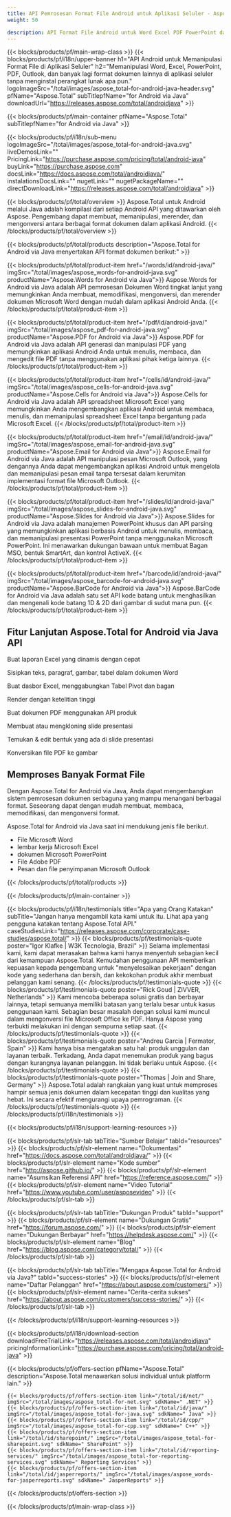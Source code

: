 ```yaml
---
title: API Pemrosesan Format File Android untuk Aplikasi Seluler - Aspose 
weight: 50

description: API Format File Android untuk Word Excel PDF PowerPoint dan Email. Secara terprogram membuat edit render dan konversi format dokumen dalam aplikasi seluler
---
```


{{< blocks/products/pf/main-wrap-class >}}
{{< blocks/products/pf/i18n/upper-banner h1="API Android untuk Memanipulasi Format File di Aplikasi Seluler" h2="Memanipulasi Word, Excel, PowerPoint, PDF, Outlook, dan banyak lagi format dokumen lainnya di aplikasi seluler tanpa menginstal perangkat lunak apa pun." logoImageSrc="/total/images/aspose_total-for-android-java-header.svg" pfName="Aspose.Total" subTitlepfName="for Android via Java" downloadUrl="https://releases.aspose.com/total/androidjava" >}}

{{< blocks/products/pf/main-container pfName="Aspose.Total" subTitlepfName="for Android via Java" >}}

{{< blocks/products/pf/i18n/sub-menu logoImageSrc="/total/images/aspose_total-for-android-java.svg" liveDemosLink="" PricingLink="https://purchase.aspose.com/pricing/total/android-java" buyLink="https://purchase.aspose.com" docsLink="https://docs.aspose.com/total/androidjava/" instalationsDocsLink="" nugetLink="" nugetPackageName="" directDownloadLink="https://releases.aspose.com/total/androidjava" >}}

{{< blocks/products/pf/total/overview >}}
Aspose.Total untuk Android melalui Java adalah kompilasi dari setiap Android API yang ditawarkan oleh Aspose. Pengembang dapat membuat, memanipulasi, merender, dan mengonversi antara berbagai format dokumen dalam aplikasi Android.
{{< /blocks/products/pf/total/overview >}}

{{< blocks/products/pf/total/products description="Aspose.Total for Android via Java menyertakan API format dokumen berikut:" >}}

{{< blocks/products/pf/total/product-item href="/words/id/android-java/" imgSrc="/total/images/aspose_words-for-android-java.svg" productName="Aspose.Words for Android via Java">}}
Aspose.Words for Android via Java adalah API pemrosesan Dokumen Word tingkat lanjut yang memungkinkan Anda membuat, memodifikasi, mengonversi, dan merender dokumen Microsoft Word dengan mudah dalam aplikasi Android Anda.
{{< /blocks/products/pf/total/product-item >}}

{{< blocks/products/pf/total/product-item href="/pdf/id/android-java/" imgSrc="/total/images/aspose_pdf-for-android-java.svg" productName="Aspose.PDF for Android via Java">}}
Aspose.PDF for Android via Java adalah API generasi dan manipulasi PDF yang memungkinkan aplikasi Android Anda untuk menulis, membaca, dan mengedit file PDF tanpa menggunakan aplikasi pihak ketiga lainnya.
{{< /blocks/products/pf/total/product-item >}}

{{< blocks/products/pf/total/product-item href="/cells/id/android-java/" imgSrc="/total/images/aspose_cells-for-android-java.svg" productName="Aspose.Cells for Android via Java">}}
Aspose.Cells for Android via Java adalah API spreadsheet Microsoft Excel yang memungkinkan Anda mengembangkan aplikasi Android untuk membaca, menulis, dan memanipulasi spreadsheet Excel tanpa bergantung pada Microsoft Excel.
{{< /blocks/products/pf/total/product-item >}}

{{< blocks/products/pf/total/product-item href="/email/id/android-java/" imgSrc="/total/images/aspose_email-for-android-java.svg" productName="Aspose.Email for Android via Java">}}
Aspose.Email for Android via Java adalah API manipulasi pesan Microsoft Outlook, yang dengannya Anda dapat mengembangkan aplikasi Android untuk mengelola dan memanipulasi pesan email tanpa tersesat dalam kerumitan implementasi format file Microsoft Outlook.
{{< /blocks/products/pf/total/product-item >}}

{{< blocks/products/pf/total/product-item href="/slides/id/android-java/" imgSrc="/total/images/aspose_slides-for-android-java.svg" productName="Aspose.Slides for Android via Java">}}
Aspose.Slides for Android via Java adalah manajemen PowerPoint khusus dan API parsing yang memungkinkan aplikasi berbasis Android untuk menulis, membaca, dan memanipulasi presentasi PowerPoint tanpa menggunakan Microsoft PowerPoint. Ini menawarkan dukungan bawaan untuk membuat Bagan MSO, bentuk SmartArt, dan kontrol ActiveX.
{{< /blocks/products/pf/total/product-item >}}

{{< blocks/products/pf/total/product-item href="/barcode/id/android-java/" imgSrc="/total/images/aspose_barcode-for-android-java.svg" productName="Aspose.BarCode for Android via Java">}}
Aspose.BarCode for Android via Java adalah satu set API kode batang untuk menghasilkan dan mengenali kode batang 1D & 2D dari gambar di sudut mana pun.
{{< /blocks/products/pf/total/product-item >}}

<!--<p></p>-->
<h2 class="pr-ft">
 <a class="anchor" id="features" name="features">
 </a>
 Fitur Lanjutan Aspose.Total for Android via Java API
</h2>
<div class="col-lg-4">
 <em class="fa fa-file-excel-o ico-blue fa-2x col-lg-2">
 </em>
 <p class="col-lg-10">
  Buat laporan Excel yang dinamis dengan cepat
 </p>
</div>
<div class="col-lg-4">
 <em class="fa fa-file-word-o ico-blue fa-2x col-lg-2">
 </em>
 <p class="col-lg-10">
  Sisipkan teks, paragraf, gambar, tabel dalam dokumen Word
 </p>
</div>
<div class="col-lg-4">
 <em class="fa fa-table ico-blue fa-2x col-lg-2">
 </em>
 <p class="col-lg-10">
  Buat dasbor Excel, menggabungkan Tabel Pivot dan bagan
 </p>
</div>
<div class="col-lg-4">
 <em class="fa fa-print ico-blue fa-2x col-lg-2">
 </em>
 <p class="col-lg-10">
  Render dengan ketelitian tinggi
 </p>
</div>
<div class="col-lg-4">
 <em class="fa fa-cogs ico-blue fa-2x col-lg-2">
 </em>
 <p class="col-lg-10">
  Buat dokumen PDF menggunakan API produk
 </p>
</div>
<div class="col-lg-4">
 <em class="fa fa-copy ico-blue fa-2x col-lg-2">
 </em>
 <p class="col-lg-10">
  Membuat atau mengkloning slide presentasi
 </p>
</div>
<div class="col-lg-4">
 <em class="fa fa-search-plus ico-blue fa-2x col-lg-2">
 </em>
 <p class="col-lg-10">
  Temukan &amp; edit bentuk yang ada di slide presentasi
 </p>
</div>
<div class="col-lg-4">
 <em class="fa fa-image ico-blue fa-2x col-lg-2">
 </em>
 <p class="col-lg-10">
  Konversikan file PDF ke gambar
 </p>
</div>
<div class="col-lg-12">
 <h2 class="h2title">
  Memproses Banyak Format File
 </h2>
 <p>
  Dengan Aspose.Total for Android via Java, Anda dapat mengembangkan sistem pemrosesan dokumen serbaguna yang mampu menangani berbagai format. Seseorang dapat dengan mudah membuat, membaca, memodifikasi, dan mengonversi format.
 </p>
 <p>
  Aspose.Total for Android via Java saat ini mendukung jenis file berikut.
 </p>
 <ul class="unstyled">
  <li>
   File Microsoft Word
  </li>
  <li>
   lembar kerja Microsoft Excel
  </li>
  <li>
   dokumen Microsoft PowerPoint
  </li>
  <li>
   File Adobe PDF
  </li>
  <li>
   Pesan dan file penyimpanan Microsoft Outlook
  </li>
 </ul>
</div>
<!--Feature-section Start-->
<!--Feature-section End-->

{{< /blocks/products/pf/total/products >}}

{{< /blocks/products/pf/main-container >}}

{{< blocks/products/pf/i18n/testimonials title="Apa yang Orang Katakan" subTitle="Jangan hanya mengambil kata kami untuk itu. Lihat apa yang pengguna katakan tentang Aspose.Total API." caseStudiesLink="https://releases.aspose.com/corporate/case-studies/aspose.total/" >}}
{{< blocks/products/pf/testimonials-quote poster="Igor Klafke | W3K Tecnologia, Brazil" >}}
Selama implementasi kami, kami dapat merasakan bahwa kami hanya menyentuh sebagian kecil dari kemampuan Aspose.Total. Kemudahan penggunaan API memberikan kepuasan kepada pengembang untuk "menyelesaikan pekerjaan" dengan kode yang sederhana dan bersih, dan kekokohan produk akhir membuat pelanggan kami senang.
{{< /blocks/products/pf/testimonials-quote >}}
{{< blocks/products/pf/testimonials-quote poster="Rick Goud | ZIVVER, Netherlands" >}}
Kami mencoba beberapa solusi gratis dan berbayar lainnya, tetapi semuanya memiliki batasan yang terlalu besar untuk kasus penggunaan kami. Sebagian besar masalah dengan solusi kami muncul dalam mengonversi file Microsoft Office ke PDF. Hanya Aspose yang terbukti melakukan ini dengan sempurna setiap saat.
{{< /blocks/products/pf/testimonials-quote >}}
{{< blocks/products/pf/testimonials-quote poster="Andreu Garcia | Fermator, Spain" >}}
Kami hanya bisa mengatakan satu hal: produk unggulan dan layanan terbaik. Terkadang, Anda dapat menemukan produk yang bagus dengan kurangnya layanan pelanggan. Ini tidak berlaku untuk Aspose.
{{< /blocks/products/pf/testimonials-quote >}}
{{< blocks/products/pf/testimonials-quote poster="Thomas | Join and Share, Germany" >}}
Aspose.Total adalah rangkaian yang kuat untuk memproses hampir semua jenis dokumen dalam kecepatan tinggi dan kualitas yang hebat. Ini secara efektif mengurangi upaya pemrograman.
{{< /blocks/products/pf/testimonials-quote >}}
{{< /blocks/products/pf/i18n/testimonials >}}

{{< blocks/products/pf/i18n/support-learning-resources >}}

{{< blocks/products/pf/slr-tab tabTitle="Sumber Belajar" tabId="resources" >}}
{{< blocks/products/pf/slr-element name="Dokumentasi" href="https://docs.aspose.com/total/androidjava/" >}} 
{{< blocks/products/pf/slr-element name="Kode sumber" href="http://aspose.github.io/" >}} 
{{< blocks/products/pf/slr-element name="Asumsikan Referensi API" href="https://reference.aspose.com/" >}} 
{{< blocks/products/pf/slr-element name="Video Tutorial" href="https://www.youtube.com/user/asposevideo" >}} 
{{< /blocks/products/pf/slr-tab >}}

{{< blocks/products/pf/slr-tab tabTitle="Dukungan Produk" tabId="support" >}}
{{< blocks/products/pf/slr-element name="Dukungan Gratis" href="https://forum.aspose.com/" >}} 
{{< blocks/products/pf/slr-element name="Dukungan Berbayar" href="https://helpdesk.aspose.com/" >}} 
{{< blocks/products/pf/slr-element name="Blog" href="https://blog.aspose.com/category/total/" >}} 
{{< /blocks/products/pf/slr-tab >}}

{{< blocks/products/pf/slr-tab tabTitle="Mengapa Aspose.Total for Android via Java?" tabId="success-stories" >}}
{{< blocks/products/pf/slr-element name="Daftar Pelanggan" href="https://about.aspose.com/customers/" >}} 
{{< blocks/products/pf/slr-element name="Cerita-cerita sukses" href="https://about.aspose.com/customers/success-stories/" >}} 
{{< /blocks/products/pf/slr-tab >}}

{{< /blocks/products/pf/i18n/support-learning-resources >}}

{{< blocks/products/pf/i18n/download-section downloadFreeTrialLink="https://releases.aspose.com/total/androidjava" pricingInformationLink="https://purchase.aspose.com/pricing/total/android-java" >}}

{{< blocks/products/pf/offers-section pfName="Aspose.Total" description="Aspose.Total menawarkan solusi individual untuk platform lain." >}}

    {{< blocks/products/pf/offers-section-item link="/total/id/net/" imgSrc="/total/images/aspose_total-for-net.svg" sdkName=" .NET" >}}
    {{< blocks/products/pf/offers-section-item link="/total/id/java/" imgSrc="/total/images/aspose_total-for-java.svg" sdkName=" Java" >}}
    {{< blocks/products/pf/offers-section-item link="/total/id/cpp/" imgSrc="/total/images/aspose_total-for-cpp.svg" sdkName=" C++" >}}
    {{< blocks/products/pf/offers-section-item link="/total/id/sharepoint/" imgSrc="/total/images/aspose_total-for-sharepoint.svg" sdkName=" SharePoint" >}}
    {{< blocks/products/pf/offers-section-item link="/total/id/reporting-services/" imgSrc="/total/images/aspose_total-for-reporting-services.svg" sdkName=" Reporting Services" >}}
    {{< blocks/products/pf/offers-section-item link="/total/id/jasperreports/" imgSrc="/total/images/aspose_words-for-jasperreports.svg" sdkName=" JasperReports" >}}
{{< /blocks/products/pf/offers-section >}}

{{< /blocks/products/pf/main-wrap-class >}}